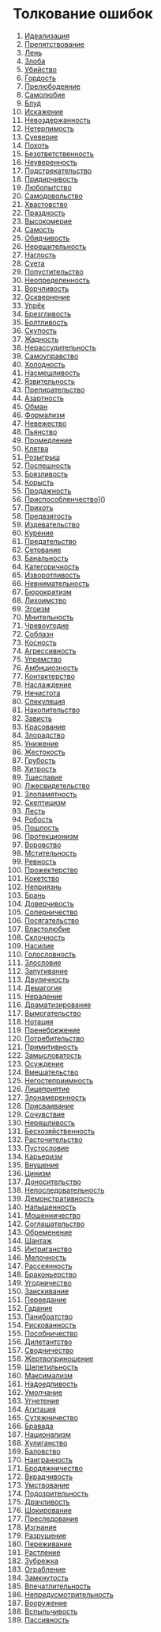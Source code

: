 # Толкование ошибок
1. [Идеализация](https://github.com/cen-ter/explanation/blob/main/1]()%20%D0%98%D0%B4%D0%B5%D0%B0%D0%BB%D0%B8%D0%B7%D0%B0%D1%86%D0%B8%D1%8F)
2. [Препятствование](https://github.com/cen-ter/explanation/blob/main/2]()%20%D0%9F%D1%80%D0%B5%D0%BF%D1%8F%D1%82%D1%81%D1%82%D0%B2%D0%BE%D0%B2%D0%B0%D0%BD%D0%B8%D0%B5)
3. [Лень](https://github.com/cen-ter/explanation/blob/main/3]()%20%D0%9B%D0%B5%D0%BD%D1%8C)
4. [Злоба](https://github.com/cen-ter/explanation/blob/main/4]()%20%D0%97%D0%BB%D0%BE%D0%B1%D0%B0)
5. [Убийство]()
6. [Гордость]()
7. [Прелюбодеяние]()
8. [Самолюбие]()
9. [Блуд]()
10. [Искажение]()
11. [Невоздержанность]()
12. [Нетерпимость]()
13. [Суеверие]()
14. [Похоть]()
15. [Безответственность]()
16. [Неуверенность]()
17. [Подстрекательство]()
18. [Придирчивость]()
19. [Любопытство]()
20. [Самодовольство]()
21. [Хвастовство]()
22. [Праздность]()
23. [Высокомерие]()
24. [Самость]()
25. [Обидчивость]()
26. [Нерешительность]()
27. [Наглость]()
28. [Суета]()
29. [Попустительство]()
30. [Неопределенность]()
31. [Ворчливость]()
32. [Осквернение]()
33. [Упрёк]()
34. [Брезгливость]()
35. [Болтливость]()
36. [Скупость]()
37. [Жадность]()
38. [Нерассудительность]()
39. [Самоуправство]()
40. [Холодность]()
41. [Насмешливость]()
42. [Язвительность]()
43. [Препирательство]()
44. [Азартность]()
45. [Обман]()
46. [Формализм]()
47. [Невежество]()
48. [Пьянство]()
49. [Промедление]()
50. [Клятва]()
51. [Розыгрыш]()
52. [Поспешность]()
53. [Боязливость]()
54. [Корысть]()
55. [Продажность]()
56. [Приспособленчество]()]()
57. [Прихоть]()
58. [Предвзятость]()
59. [Издевательство]()
60. [Курение]()
61. [Предательство]()
62. [Сетование]()
63. [Банальность]()
64. [Категоричность]()
65. [Изворотливость]()
66. [Невнимательность]()
67. [Бюрократизм]()
68. [Лихоимство]()
69. [Эгоизм]()
70. [Мнительность]()
71. [Чревоугодие]()
72. [Соблазн]()
73. [Косность]()
74. [Агрессивность]()
75. [Упрямство]()
76. [Амбициозность]()
77. [Контактерство]()
78. [Наслаждение]()
79. [Нечистота]()
80. [Спекуляция]()
81. [Накопительство]()
82. [Зависть]()
83. [Красование]()
84. [Злорадство]()
85. [Унижение]()
86. [Жестокость]()
87. [Грубость]()
88. [Хитрость]()
89. [Тщеславие]()
90. [Лжесвидетельство]()
91. [Злопамятность]()
92. [Скептицизм]()
93. [Лесть]()
94. [Робость]()
95. [Пошлость]()
96. [Протекционизм]()
97. [Воровство]()
98. [Мстительность]()
99. [Ревность]()
100. [Прожектерство]()
101. [Кокетство]()
102. [Неприязнь]()
103. [Брань]()
104. [Доверчивость]()
105. [Соперничество]()
106. [Посягательство]()
107. [Властолюбие]()
108. [Склочность]()
109. [Насилие]()
110. [Голословность]()
111. [Злословие]()
112. [Запугивание]()
113. [Двуличность]()
114. [Демагогия]()
115. [Нерадение]()
116. [Драматизирование]()
117. [Вымогательство]()
118. [Нотация]()
119. [Пренебрежение]()
120. [Потребительство]()
121. [Примитивность]()
122. [Замысловатость]()
123. [Осуждение]()
124. [Вмешательство]()
125. [Негостеприимность]()
126. [Лицеприятие]()
127. [Злонамеренность]()
128. [Присваивание]()
129. [Сочувствие]()
130. [Неряшливость]()
131. [Бесхозяйственность]()
132. [Расточительство]()
133. [Пустословие]()
134. [Карьеризм]()
135. [Внушение]()
136. [Цинизм]()
137. [Доносительство]()
138. [Непоследовательность]()
139. [Демонстративность]()
140. [Напыщенность]()
141. [Мошенничество]()
142. [Соглашательство]()
143. [Обременение]()
144. [Шантаж]()
145. [Интриганство]()
146. [Мелочность]()
147. [Рассеянность]()
148. [Браконьерство]()
149. [Угодничество]()
150. [Заискивание]()
151. [Переедание]()
152. [Гадание]()
153. [Панибратство]()
154. [Рискованность]()
155. [Пособничество]()
156. [Дилетантство]()
157. [Сводничество]()
158. [Жертвоприношение]()
159. [Щепетильность]()
160. [Максимализм]()
161. [Надоедливость]()
162. [Умолчание]()
163. [Угнетение]()
164. [Агитация]()
165. [Сутяжничество]()
166. [Бравада]()
167. [Национализм]()
168. [Хулиганство]()
169. [Баловство]()
170. [Наигранность]()
171. [Бродяжничество]()
172. [Вкрадчивость]()
173. [Умствование]()
174. [Подозрительность]()
175. [Драчливость]()
176. [Шокирование]()
177. [Преследование]()
178. [Изгнание]()
179. [Разрушение]()
180. [Переживание]()
181. [Растление]()
182. [Зубрежка]()
183. [Ограбление]()
184. [Замкнутость]()
185. [Впечатлительность]()
186. [Непредусмотрительность]()
187. [Вооружение]()
188. [Вспыльчивость]()
189. [Пассивность]()
